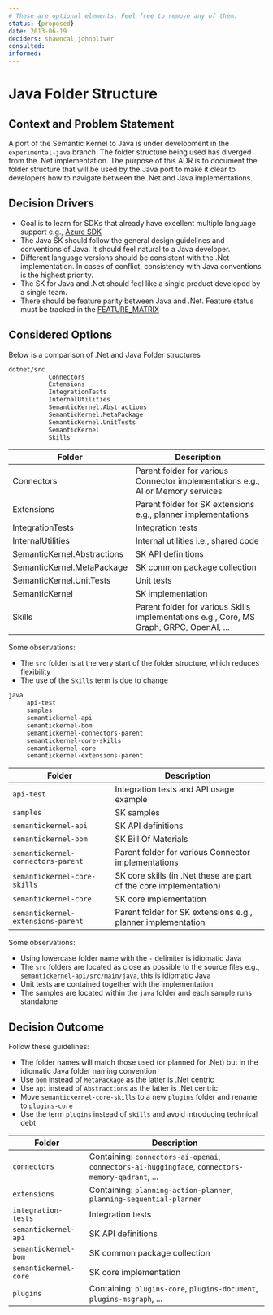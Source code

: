 ```yaml
---
# These are optional elements. Feel free to remove any of them.
status: {proposed}
date: 2013-06-19
deciders: shawncal,johnoliver
consulted: 
informed:
---
```

# Java Folder Structure

## Context and Problem Statement

A port of the Semantic Kernel to Java is under development in the `experimental-java` branch. The folder structure being used has diverged from the .Net implementation.
The purpose of this ADR is to document the folder structure that will be used by the Java port to make it clear to developers how to navigate between the .Net and Java implementations.

## Decision Drivers

* Goal is to learn for SDKs that already have excellent multiple language support e.g., [Azure SDK](https://github.com/Azure/azure-sdk/)
* The Java SK should follow the general design guidelines and conventions of Java. It should feel natural to a Java developer.
* Different language versions should be consistent with the .Net implementation. In cases of conflict, consistency with Java conventions is the highest priority.
* The SK for Java and .Net should feel like a single product developed by a single team.
* There should be feature parity between Java and .Net. Feature status must be tracked in the [FEATURE_MATRIX](../../FEATURE_MATRIX.md)

## Considered Options

Below is a comparison of .Net and Java Folder structures

```bash
dotnet/src
           Connectors
           Extensions
           IntegrationTests
           InternalUtilities
           SemanticKernel.Abstractions
           SemanticKernel.MetaPackage
           SemanticKernel.UnitTests
           SemanticKernel
           Skills
```

| Folder                         | Description |
|--------------------------------|-------------|
| Connectors                     | Parent folder for various Connector implementations e.g., AI or Memory services |
| Extensions                     | Parent folder for SK extensions e.g., planner implementations |
| IntegrationTests               | Integration tests |
| InternalUtilities              | Internal utilities i.e., shared code |
| SemanticKernel.Abstractions    | SK API definitions |
| SemanticKernel.MetaPackage     | SK common package collection |
| SemanticKernel.UnitTests       | Unit tests |
| SemanticKernel                 | SK implementation |
| Skills                         | Parent folder for various Skills implementations e.g., Core, MS Graph, GRPC, OpenAI, ... |

Some observations:

* The `src` folder is at the very start of the folder structure, which reduces flexibility
* The use of the `Skills` term is due to change

```bash
java
     api-test
     samples
     semantickernel-api
     semantickernel-bom
     semantickernel-connectors-parent
     semantickernel-core-skills
     semantickernel-core
     semantickernel-extensions-parent
```

| Folder                              | Description |
|-------------------------------------|-------------|
| `api-test`                          | Integration tests and API usage example |
| `samples`                           | SK samples |
| `semantickernel-api`                | SK API definitions |
| `semantickernel-bom`                | SK Bill Of Materials |
| `semantickernel-connectors-parent`  | Parent folder for various Connector implementations |
| `semantickernel-core-skills`        | SK core skills (in .Net these are part of the core implementation) |
| `semantickernel-core`               | SK core implementation |
| `semantickernel-extensions-parent`  | Parent folder for SK extensions e.g., planner implementation |

Some observations:

* Using lowercase folder name with the `-` delimiter is idiomatic Java
* The `src` folders are located as close as possible to the source files e.g., `semantickernel-api/src/main/java`, this is idiomatic Java
* Unit tests are contained together with the implementation
* The samples are located within the `java` folder and each sample runs standalone

## Decision Outcome

Follow these guidelines:

* The folder names will match those used (or planned for .Net) but in the idiomatic Java folder naming convention
* Use `bom` instead of `MetaPackage` as the latter is .Net centric
* Use `api` instead of `Abstractions` as the latter is .Net centric
* Move `semantickernel-core-skills` to a new `plugins` folder and rename to `plugins-core`
* Use the term `plugins` instead of `skills` and avoid introducing technical debt

| Folder                           | Description |
|----------------------------------|-------------|
| `connectors`                     | Containing: `connectors-ai-openai`, `connectors-ai-huggingface`, `connectors-memory-qadrant`, ...  |
| `extensions`                     | Containing: `planning-action-planner`, `planning-sequential-planner` |
| `integration-tests`              | Integration tests |
| `semantickernel-api`             | SK API definitions |
| `semantickernel-bom`             | SK common package collection |
| `semantickernel-core`            | SK core implementation |
| `plugins`                        | Containing: `plugins-core`, `plugins-document`, `plugins-msgraph`, ... |
